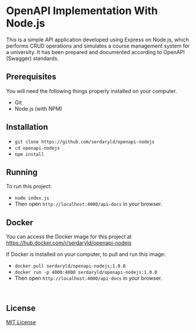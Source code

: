 
# OpenAPI Implementation With Node.js

This is a simple API application developed using Express on Node.js, which performs CRUD operations and simulates a course management system for a university. It has been prepared and documented according to OpenAPI (Swagger) standards.


## Prerequisites
You will need the following things properly installed on your computer.

<ul>
<li>Git</li> 
<li>Node.js (with NPM)</li>
</ul>


## Installation
<ul>
<li><code>git clone https://github.com/serdaryld/openapi-nodejs</code></li>
<li><code>cd openapi-nodejs</code></li>
<li><code>npm install</code></li>
</ul>

## Running
To run this project:

<ul>
<li><code>node index.js</code></li>
<li>Then open <code>http://localhost:4000/api-docs</code> in your browser.</li>
</ul>


## Docker
You can access the Docker image for this project at  https://hub.docker.com/r/serdaryld/openapi-nodejs


If Docker is installed on your computer, to pull and run this image:
<ul>
<li><code>docker pull serdaryld/openapi-nodejs:1.0.0</code></li>
<li><code>docker run -p 4000:4000 serdaryld/openapi-nodejs:1.0.0</code></li>
<li>Then open <code>http://localhost:4000/api-docs</code> in your browser.</li>
</ul>

<br/>

## License

[MIT License](LICENSE)

